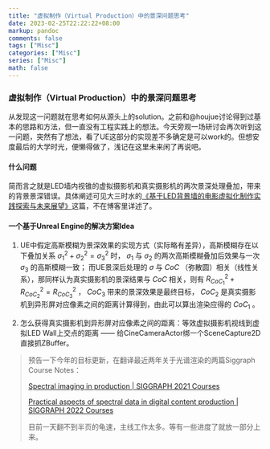 ```yaml
---
title: "虚拟制作（Virtual Production）中的景深问题思考"
date: 2023-02-25T22:22:22+08:00
markup: pandoc
comments: false
tags: ["Misc"]
categories: ["Misc"]
series: ["Misc"]
math: false
---
```


### 虚拟制作（Virtual Production）中的景深问题思考

从发现这一问题就在思考如何从源头上的solution。之前和@houjue讨论得到过基本的思路和方法，但一直没有工程实践上的想法。今天旁观一场研讨会再次听到这一问题，突然有了想法，看了UE这部分的实现差不多确定是可以work的。但想安度最后的大学时光，便懒得做了，浅记在这里未来闲了再说吧。

#### 什么问题

简而言之就是LED墙内视锥的虚拟摄影机和真实摄影机的两次景深处理叠加，带来的背景景深错误。具体阐述可见大三时水的[《基于LED背景墙的电影虚拟化制作实践探索与未来展望》](https://kns.cnki.net/kcms2/article/abstract?v=3uoqIhG8C44YLTlOAiTRKibYlV5Vjs7iJTKGjg9uTdeTsOI_ra5_XUAbhEqKu3bP9YJ0xq018ctMzI0WTYdn9vcPVHDkfA2s&uniplatform=NZKPT)这篇，不在博客里详述了。


#### 一个基于Unreal Engine的解决方案Idea

1. UE中假定高斯模糊为景深效果的实现方式（实际略有差异），高斯模糊存在以下叠加关系 $\sigma_1^2+\sigma_2^2=\sigma_3^2$ 时， $\sigma_1$ 与 $\sigma_2$ 的两次高斯模糊叠加后效果与一次 $\sigma_3$ 的高斯模糊一致；
   而UE景深后处理的 $\sigma$ 与 $CoC$ （弥散圆）相关（线性关系），那同样认为真实摄影机的景深结果与 $CoC$ 相关，则有 $R_{CoC_1}^2+R_{CoC_2}^2=R_{CoC_3}^2$ ， $CoC_3$ 带来的景深效果是最终目标， $CoC_2$ 是真实摄影机到异形屏对应像素之间的距离计算得到，由此可以算出渲染应得的 $CoC_1$ 。

3. 怎么获得真实摄影机到异形屏对应像素之间的距离：等效虚拟摄影机视线到虚拟LED Wall上交点的距离 —— 给CineCameraActor绑一个SceneCapture2D直接抓ZBuffer。



> 预告一下今年的目标更新，在翻译最近两年关于光谱渲染的两篇Siggraph Course Notes：
>
> [Spectral imaging in production | SIGGRAPH 2021 Courses](https://dl.acm.org/doi/pdf/10.1145/3450508.3464582)
>
> [Practical aspects of spectral data in digital content production | SIGGRAPH 2022 Courses](https://dl.acm.org/doi/pdf/10.1145/3532720.3535632)
>
> 目前一天翻不到半页的龟速，主线工作太多。等有一些进度了就放一部分上来。
